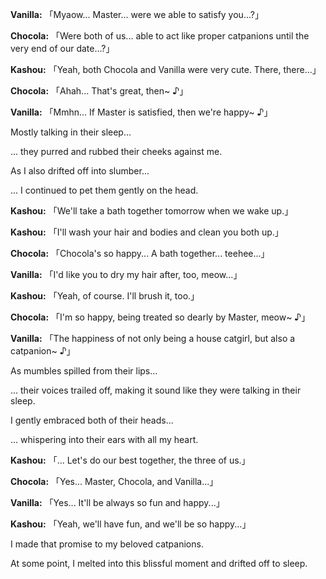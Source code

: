 **Vanilla:** 「Myaow... Master... were we able to satisfy you...?」

**Chocola:** 「Were both of us... able to act like proper catpanions until the very end of our date...?」

**Kashou:** 「Yeah, both Chocola and Vanilla were very cute. There, there...」

**Chocola:** 「Ahah... That's great, then\~ ♪」

**Vanilla:** 「Mmhn... If Master is satisfied, then we're happy\~ ♪」

Mostly talking in their sleep...

... they purred and rubbed their cheeks against me.

As I also drifted off into slumber...

... I continued to pet them gently on the head.

**Kashou:** 「We'll take a bath together tomorrow when we wake up.」

**Kashou:** 「I'll wash your hair and bodies and clean you both up.」

**Chocola:** 「Chocola's so happy... A bath together... teehee...」

**Vanilla:** 「I'd like you to dry my hair after, too, meow...」

**Kashou:** 「Yeah, of course. I'll brush it, too.」

**Chocola:** 「I'm so happy, being treated so dearly by Master, meow\~ ♪」

**Vanilla:** 「The happiness of not only being a house catgirl, but also a catpanion\~ ♪」

As mumbles spilled from their lips...

... their voices trailed off, making it sound like they were talking in their sleep.

I gently embraced both of their heads...

... whispering into their ears with all my heart.

**Kashou:** 「... Let's do our best together, the three of us.」

**Chocola:** 「Yes... Master, Chocola, and Vanilla...」

**Vanilla:** 「Yes... It'll be always so fun and happy...」

**Kashou:** 「Yeah, we'll have fun, and we'll be so happy...」

I made that promise to my beloved catpanions.

At some point, I melted into this blissful moment and drifted off to sleep.

